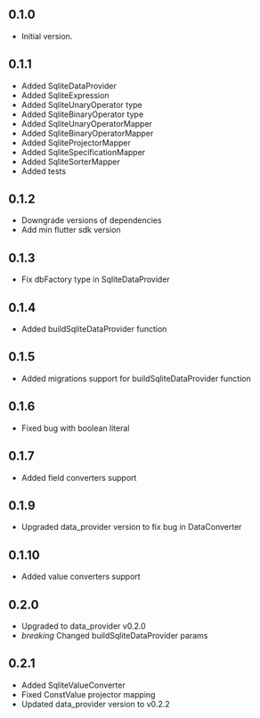 ## 0.1.0

- Initial version.


## 0.1.1

- Added SqliteDataProvider
- Added SqliteExpression
- Added SqliteUnaryOperator type
- Added SqliteBinaryOperator type
- Added SqliteUnaryOperatorMapper
- Added SqliteBinaryOperatorMapper
- Added SqliteProjectorMapper
- Added SqliteSpecificationMapper
- Added SqliteSorterMapper
- Added tests

## 0.1.2
- Downgrade versions of dependencies
- Add min flutter sdk version

## 0.1.3
- Fix dbFactory type in SqliteDataProvider

## 0.1.4
- Added buildSqliteDataProvider function

## 0.1.5
- Added migrations support for buildSqliteDataProvider function

## 0.1.6
- Fixed bug with boolean literal

## 0.1.7
- Added field converters support

## 0.1.9
- Upgraded data_provider version to fix bug in DataConverter

## 0.1.10
- Added value converters support

## 0.2.0
- Upgraded to data_provider v0.2.0
- *breaking* Changed buildSqliteDataProvider params

## 0.2.1
- Added SqliteValueConverter
- Fixed ConstValue projector mapping
- Updated data_provider version to v0.2.2
